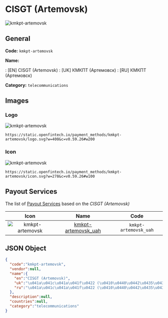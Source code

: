 
# CISGT (Artemovsk) 
![kmkpt-artemovsk](https://static.openfintech.io/payment_methods/kmkpt-artemovsk/logo.svg?w=400&c=v0.59.26#w200)  

## General 
**Code:** `kmkpt-artemovsk` 
 
**Name:** 
 
:	[EN] CISGT (Artemovsk) 
:	[UK] КМКПТ (Артемовск) 
:	[RU] КМКПТ (Артемовск) 
 
**Category:** `telecommunications` 
 

## Images 

### Logo 
![kmkpt-artemovsk](https://static.openfintech.io/payment_methods/kmkpt-artemovsk/logo.svg?w=400&c=v0.59.26#w200)  

```
https://static.openfintech.io/payment_methods/kmkpt-artemovsk/logo.svg?w=400&c=v0.59.26#w200
```  

### Icon 
![kmkpt-artemovsk](https://static.openfintech.io/payment_methods/kmkpt-artemovsk/icon.svg?w=278&c=v0.59.26#w100)  

```
https://static.openfintech.io/payment_methods/kmkpt-artemovsk/icon.svg?w=278&c=v0.59.26#w100
```  

## Payout Services 
 
The list of [Payout Services](/payout-services/) based on the _CISGT (Artemovsk)_ 

|Icon|Name|Code| 
|:---:|:---:|:---:| 
|![kmkpt-artemovsk](https://static.openfintech.io/payout_methods/kmkpt-artemovsk/icon.png?w=278&c=v0.59.26#w40) |[kmkpt-artemovsk_uah](/payout-services/kmkpt-artemovsk_uah/)|`kmkpt-artemovsk_uah`| 
 

## JSON Object 

```json
{
  "code":"kmkpt-artemovsk",
  "vendor":null,
  "name":{
    "en":"CISGT (Artemovsk)",
    "uk":"\u041a\u041c\u041a\u041f\u0422 (\u0410\u0440\u0442\u0435\u043c\u043e\u0432\u0441\u043a)",
    "ru":"\u041a\u041c\u041a\u041f\u0422 (\u0410\u0440\u0442\u0435\u043c\u043e\u0432\u0441\u043a)"
  },
  "description":null,
  "countries":null,
  "category":"telecommunications"
}
```  
